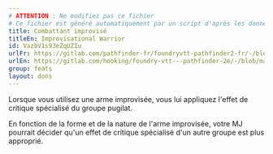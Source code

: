 ```yaml
---
# ATTENTION : Ne modifiez pas ce fichier
# Ce fichier est généré automatiquement par un script d'après les données du module Foundry VTT officiel et de sa traduction
title: Combattant improvisé
titleEn: Improvisational Warrior
id: VazbV1s93eZqUZIu
urlFr: https://gitlab.com/pathfinder-fr/foundryvtt-pathfinder2-fr/-/blob/master/data/feats/VazbV1s93eZqUZIu.htm
urlEn: https://gitlab.com/hooking/foundry-vtt---pathfinder-2e/-/blob/master/packs/data/feats.db/improvisational-warrior.json
group: feats
layout: dons
---
```

Lorsque vous utilisez une arme improvisée, vous lui appliquez l'effet de critique spécialisé du groupe pugilat.

En fonction de la forme et de la nature de l'arme improvisée, votre MJ pourrait décider qu'un effet de critique spécialisé d'un autre groupe est plus approprié.


